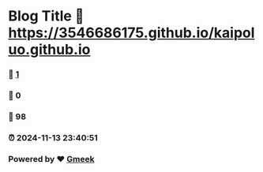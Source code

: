 # Blog Title :link: https://3546686175.github.io/kaipoluo.github.io 
### :page_facing_up: [1](https://3546686175.github.io/kaipoluo.github.io/tag.html) 
### :speech_balloon: 0 
### :hibiscus: 98 
### :alarm_clock: 2024-11-13 23:40:51 
### Powered by :heart: [Gmeek](https://github.com/Meekdai/Gmeek)
